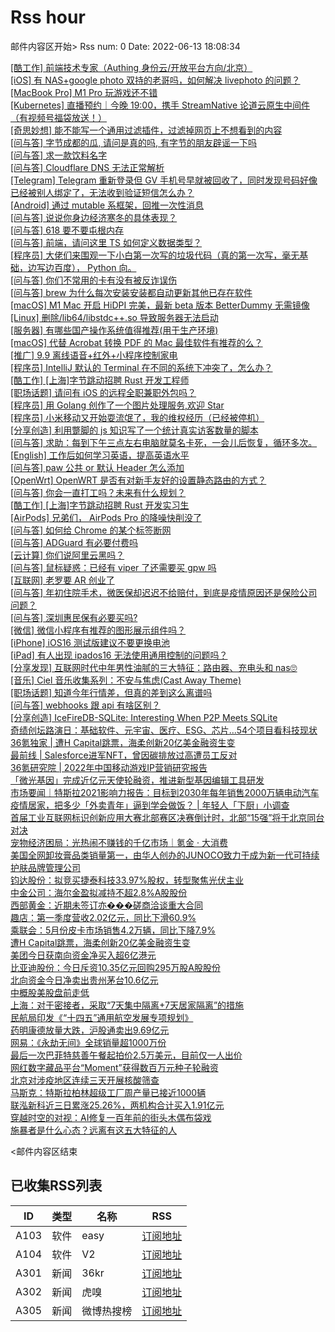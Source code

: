 # Rss hour

邮件内容区开始>
Rss num: 0  Date: 2022-06-13 18:08:34 <br/>

<a href='https://www.v2ex.com/t/859348#reply0'>[酷工作] 前端技术专家（Authing 身份云/开放平台方向/北京）</a><br/>
<a href='https://www.v2ex.com/t/859347#reply0'>[iOS] 有 NAS+google photo 双持的老哥吗，如何解决 livephoto 的问题？</a><br/>
<a href='https://www.v2ex.com/t/859346#reply0'>[MacBook Pro] M1 Pro 玩游戏还不错</a><br/>
<a href='https://www.v2ex.com/t/859345#reply0'>[Kubernetes] 直播预约｜今晚 19:00，携手 StreamNative 论道云原生中间件（有视频号福袋放送！）</a><br/>
<a href='https://www.v2ex.com/t/859344#reply3'>[奇思妙想] 能不能写一个通用过滤插件，过滤掉网页上不想看到的内容</a><br/>
<a href='https://www.v2ex.com/t/859343#reply6'>[问与答] 字节成都的瓜, 请问是真的吗, 有字节的朋友辟谣一下吗</a><br/>
<a href='https://www.v2ex.com/t/859342#reply0'>[问与答] 求一款饮料名字</a><br/>
<a href='https://www.v2ex.com/t/859341#reply1'>[问与答] Cloudflare DNS 无法正常解析</a><br/>
<a href='https://www.v2ex.com/t/859339#reply1'>[Telegram] Telegram 重新登录但 GV 手机号早就被回收了，同时发现号码好像已经被别人绑定了，无法收到验证短信怎么办？</a><br/>
<a href='https://www.v2ex.com/t/859338#reply0'>[Android] 通过 mutable 系框架，回推一次性消息</a><br/>
<a href='https://www.v2ex.com/t/859336#reply17'>[问与答] 说说你身边经济寒冬的具体表现？</a><br/>
<a href='https://www.v2ex.com/t/859335#reply5'>[问与答] 618 要不要屯根内存</a><br/>
<a href='https://www.v2ex.com/t/859334#reply2'>[问与答] 前端，请问这里 TS 如何定义数据类型？</a><br/>
<a href='https://www.v2ex.com/t/859333#reply21'>[程序员] 大佬们来围观一下小白第一次写的垃圾代码（真的第一次写，毫无基础，边写边百度）， Python 向。</a><br/>
<a href='https://www.v2ex.com/t/859332#reply13'>[问与答] 你们不常用的卡有没有被反诈误伤</a><br/>
<a href='https://www.v2ex.com/t/859331#reply2'>[问与答] brew 为什么每次安装安装都自动更新其他已存在软件</a><br/>
<a href='https://www.v2ex.com/t/859330#reply3'>[macOS] M1 Mac 开启 HiDPI 完美，最新 beta 版本 BetterDummy 无需镜像</a><br/>
<a href='https://www.v2ex.com/t/859329#reply10'>[Linux] 删除/lib64/libstdc++.so 导致服务器无法启动</a><br/>
<a href='https://www.v2ex.com/t/859328#reply0'>[服务器] 有哪些国产操作系统值得推荐(用于生产环境)</a><br/>
<a href='https://www.v2ex.com/t/859327#reply4'>[macOS] 代替 Acrobat 转换 PDF 的 Mac 最佳软件有推荐的么？</a><br/>
<a href='https://www.v2ex.com/t/859326#reply2'>[推广] 9.9 离线语音+红外+小程序控制家电</a><br/>
<a href='https://www.v2ex.com/t/859325#reply3'>[程序员] IntelliJ 默认的 Terminal 在不同的系统下冲突了，怎么办？</a><br/>
<a href='https://www.v2ex.com/t/859324#reply0'>[酷工作] [上海]字节跳动招聘 Rust 开发工程师</a><br/>
<a href='https://www.v2ex.com/t/859321#reply0'>[职场话题] 请问有 iOS 的远程全职兼职外包吗？</a><br/>
<a href='https://www.v2ex.com/t/859320#reply0'>[程序员] 用 Golang 创作了一个图片处理服务,欢迎 Star</a><br/>
<a href='https://www.v2ex.com/t/859318#reply20'>[程序员] 小米移动又开始耍流氓了，我的维权经历（已经被停机）</a><br/>
<a href='https://www.v2ex.com/t/859317#reply14'>[分享创造] 利用蹩脚的 js 知识写了一个统计真实访客数量的脚本</a><br/>
<a href='https://www.v2ex.com/t/859316#reply1'>[问与答] 求助：每到下午三点左右电脑就莫名卡死，一会儿后恢复，循环多次。</a><br/>
<a href='https://www.v2ex.com/t/859315#reply5'>[English] 工作后如何学习英语，提高英语水平</a><br/>
<a href='https://www.v2ex.com/t/859313#reply0'>[问与答] paw 公共 or 默认 Header 怎么添加</a><br/>
<a href='https://www.v2ex.com/t/859312#reply0'>[OpenWrt] OpenWRT 是否有对新手友好的设置静态路由的方式？</a><br/>
<a href='https://www.v2ex.com/t/859311#reply0'>[问与答] 你会一直打工吗？未来有什么规划？</a><br/>
<a href='https://www.v2ex.com/t/859310#reply4'>[酷工作] [上海]字节跳动招聘 Rust 开发实习生</a><br/>
<a href='https://www.v2ex.com/t/859309#reply10'>[AirPods] 兄弟们， AirPods Pro 的降噪快削没了</a><br/>
<a href='https://www.v2ex.com/t/859308#reply2'>[问与答] 如何给 Chrome 的某个标签断网</a><br/>
<a href='https://www.v2ex.com/t/859307#reply5'>[问与答] ADGuard 有必要付费吗</a><br/>
<a href='https://www.v2ex.com/t/859305#reply23'>[云计算] 你们说阿里云黑吗？</a><br/>
<a href='https://www.v2ex.com/t/859302#reply6'>[问与答] 鼠标疑惑：已经有 viper 了还需要买 gpw 吗</a><br/>
<a href='https://www.v2ex.com/t/859301#reply10'>[互联网] 老罗要 AR 创业了</a><br/>
<a href='https://www.v2ex.com/t/859300#reply0'>[问与答] 年初住院手术，微医保却迟迟不给赔付，到底是疫情原因还是保险公司问题？</a><br/>
<a href='https://www.v2ex.com/t/859299#reply7'>[问与答] 深圳惠民保有必要买吗?</a><br/>
<a href='https://www.v2ex.com/t/859298#reply0'>[微信] 微信小程序有推荐的图形展示组件吗？</a><br/>
<a href='https://www.v2ex.com/t/859297#reply19'>[iPhone] iOS16 测试版建议不要更换电池</a><br/>
<a href='https://www.v2ex.com/t/859296#reply1'>[iPad] 有人出现 ipados16 无法使用通用控制的问题吗？</a><br/>
<a href='https://www.v2ex.com/t/859295#reply38'>[分享发现] 互联网时代中年男性油腻的三大特征：路由器、充电头和 nas🙄</a><br/>
<a href='https://www.v2ex.com/t/859294#reply2'>[音乐] Ciel 音乐收集系列：不安与焦虑(Cast Away Theme)</a><br/>
<a href='https://www.v2ex.com/t/859290#reply29'>[职场话题] 知道今年行情差，但真的差到这么离谱吗</a><br/>
<a href='https://www.v2ex.com/t/859289#reply4'>[问与答] webhooks 跟 api 有啥区别？</a><br/>
<a href='https://www.v2ex.com/t/859288#reply0'>[分享创造] IceFireDB-SQLite: Interesting When P2P Meets SQLite</a><br/>
<a href='https://36kr.com/p/1783186930585220'>奇绩创坛路演日：基础软件、元宇宙、医疗、ESG、芯片…54个项目看科技现状</a><br/>
<a href='https://36kr.com/p/1783241793326464'>36氪独家 | 遭H Capital跳票，海柔创新20亿美金融资生变</a><br/>
<a href='https://36kr.com/p/1780371351195009'>最前线 | Salesforce进军NFT，曾因碳排放过高遭员工反对</a><br/>
<a href='https://36kr.com/p/1779108680960898'>36氪研究院 | 2022年中国移动游戏IP营销研究报告</a><br/>
<a href='https://36kr.com/p/1783019149806984'>「微光基因」完成近亿元天使轮融资，推进新型基因编辑工具研发</a><br/>
<a href='https://36kr.com/p/1782940283211145'>市场要闻｜特斯拉2021影响力报告：目标到2030年每年销售2000万辆电动汽车</a><br/>
<a href='https://36kr.com/p/1782994771725701'>疫情居家，把多少「外卖青年」逼到学会做饭？ | 年轻人「下厨」小调查</a><br/>
<a href='https://36kr.com/p/1782888471727489'>首届工业互联网标识创新应用大赛北部赛区决赛倒计时，北部“15强”将于北京同台对决</a><br/>
<a href='https://36kr.com/p/1782780507655555'>宠物经济困局：光热闹不赚钱的千亿市场｜氪金 · 大消费</a><br/>
<a href='https://36kr.com/p/1781483728391554'>美国全网卸妆膏品类销量第一，由华人创办的JUNOCO致力于成为新一代可持续护肤品牌管理公司</a><br/>
<a href='https://36kr.com/newsflashes/1783277941018244'>钧达股份：拟竞买捷泰科技33.97%股权，转型聚焦光伏主业</a><br/>
<a href='https://36kr.com/newsflashes/1783273621687684'>中金公司：海尔金盈拟减持不超2.8%A股股份</a><br/>
<a href='https://36kr.com/newsflashes/1783270672322176'>西部黄金：近期未签订亦���磋商洽谈重大合同</a><br/>
<a href='https://36kr.com/newsflashes/1783263794433414'>趣店：第一季度营收2.02亿元，同比下滑60.9%</a><br/>
<a href='https://36kr.com/newsflashes/1783260998651523'>乘联会：5月份皮卡市场销售4.2万辆，同比下降7.9%</a><br/>
<a href='https://36kr.com/newsflashes/1783256739532167'>遭H Capital跳票，海柔创新20亿美金融资生变</a><br/>
<a href='https://36kr.com/newsflashes/1783252541803912'>美团今日获南向资金净买入超6亿港元</a><br/>
<a href='https://36kr.com/newsflashes/1783250646715782'>比亚迪股份：今日斥资10.35亿元回购295万股A股股份</a><br/>
<a href='https://36kr.com/newsflashes/1783250061692292'>北向资金今日净卖出贵州茅台10.6亿元</a><br/>
<a href='https://36kr.com/newsflashes/1783240594706052'>中概股美股盘前走低</a><br/>
<a href='https://36kr.com/newsflashes/1783238016978565'>上海：对于密接者，采取“7天集中隔离+7天居家隔离”的措施</a><br/>
<a href='https://36kr.com/newsflashes/1783237662772868'>民航局印发《“十四五”通用航空发展专项规划》</a><br/>
<a href='https://36kr.com/newsflashes/1783235659074950'>药明康德放量大跌，沪股通卖出9.69亿元</a><br/>
<a href='https://36kr.com/newsflashes/1783234210074247'>网易：《永劫无间》全球销量超1000万份</a><br/>
<a href='https://36kr.com/newsflashes/1783233618431625'>最后一次巴菲特慈善午餐起拍价2.5万美元，目前仅一人出价</a><br/>
<a href='https://36kr.com/newsflashes/1783225334763141'>网红数字藏品平台“Moment”获得数百万元种子轮融资</a><br/>
<a href='https://36kr.com/newsflashes/1783215240892037'>北京对涉疫地区连续三天开展核酸筛查</a><br/>
<a href='https://36kr.com/newsflashes/1783212732435845'>马斯克：特斯拉柏林超级工厂周产量已接近1000辆</a><br/>
<a href='https://36kr.com/newsflashes/1783196754693768'>联泓新科近三日累涨25.26%，两机构合计买入1.91亿元</a><br/>
<a href='http://www.huxiu.com/article/579821.html?f=wangzhan'>穿越时空的对视：AI修复一百年前的街头木偶布袋戏</a><br/>
<a href='http://www.huxiu.com/article/580030.html?f=wangzhan'>施暴者是什么心态？远离有这五大特征的人</a><br/>


<邮件内容区结束

## 已收集RSS列表

| ID | 类型 | 名称  | RSS  |
| -- | -- | -- | -- | 
| A103  | 软件 | easy | [订阅地址](http://rsshub.v2fy.com:1200/weibo/user/1088413295) |
| A104  | 软件 | V2  | [订阅地址](http://www.v2ex.com/index.xml) |
| A301  | 新闻 | 36kr | [订阅地址](https://www.36kr.com/feed) |
| A302  | 新闻 | 虎嗅 | [订阅地址](https://www.huxiu.com/rss/0.xml) |
| A305  | 新闻 | 微博热搜榜 | [订阅地址](https://rsshub.app/weibo/search/hot) |
